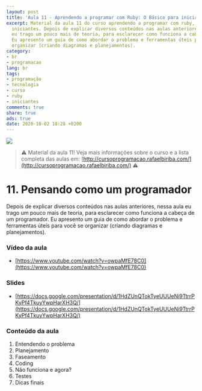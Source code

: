 ```yaml
---
layout: post
title: 'Aula 11 - Aprendendo a programar com Ruby: O Básico para iniciantes'
excerpt: Material da aula 11 do curso aprendendo a programar com ruby, o básico para
  iniciantes. Depois de explicar diversos conteúdos nas aulas anteriores, nessa aula
  eu trago um pouco mais de teoria, para esclarecer como funciona a cabeça de um programador.
  Eu apresento um guia de como abordar o problema e ferramentas úteis para você se
  organizar (criando diagramas e planejamentos).
category:
- br
- programacao
lang: br
tags:
- programação
- tecnologia
- curso
- ruby
- iniciantes
comments: true
share: true
ads: true
date: 2020-10-02 18:28 +0200
---
```

![](/blog/images/curso_ruby_basico/banner-curso-ruby-11.jpg)

> :warning: Material da aula 11! Veja mais informações sobre o curso e a lista completa das aulas em: [http://cursoprogramacao.rafaelbiriba.com/](http://cursoprogramacao.rafaelbiriba.com/) :warning:

# 11. Pensando como um programador

Depois de explicar diversos conteúdos nas aulas anteriores, nessa aula eu trago um pouco mais de teoria, para esclarecer como funciona a cabeça de um programador. Eu apresento um guia de como abordar o problema e ferramentas úteis para você se organizar (criando diagramas e planejamentos).

### Vídeo da aula

- [https://www.youtube.com/watch?v=owpaMfE78C0](https://www.youtube.com/watch?v=owpaMfE78C0)

### Slides

- [https://docs.google.com/presentation/d/1HdZUnQTokTyeUUUeNi9TtrrPKyPf4TkuyYwpHarXH3Q/](https://docs.google.com/presentation/d/1HdZUnQTokTyeUUUeNi9TtrrPKyPf4TkuyYwpHarXH3Q/)

### Conteúdo da aula

1. Entendendo o problema
2. Planejamento
3. Faseamento
4. Coding
5. Não funciona e agora?
6. Testes
7. Dicas finais
